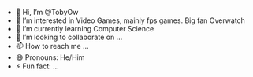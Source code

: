 - 👋 Hi, I’m @TobyOw
- 👀 I’m interested in Video Games, mainly fps games. Big fan Overwatch
- 🌱 I’m currently learning Computer Science 
- 💞️ I’m looking to collaborate on ...
- 📫 How to reach me ...
- 😄 Pronouns: He/Him
- ⚡ Fun fact: ...

<!---
TobyOw/TobyOw is a ✨ special ✨ repository because its `README.md` (this file) appears on your GitHub profile.
You can click the Preview link to take a look at your changes.
--->
